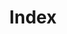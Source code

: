 ---
title: Index
hero-image: "/uploads/DSC0714_postproduction.jpg"
hero-headline: HGR Immobilienmanagement. Wir verwalten ihr Grundstück.
hero-subheadline: Langjährige Erfahrung onsetetur sadipscing elitr, sed diam nonumy
  eirmod tempor invidunt.
mission-headline: Unsere Mission
mission-text: Lorem ipsum dolor sit amet, consetetur sadipscing elitr, sed diam nonumy
  eirmod tempor invidunt ut labore et dolore magna aliquyam erat, sed diam voluptua.
  At vero eos et accusam et justo duo dolores et ea rebum. Stet clita kasd gubergren,
  no sea takimata sanctus est Lorem ipsum dolor sit amet. Lorem ipsum dolor sit amet,
  consetetur sadipscing elitr, sed diam nonumy eirmod tempor invidunt ut labore et
  dolore magna aliquyam erat.
hardfacts-image: "/uploads/DSC0835-min.jpg"
hardfacts-headline: HGR in Zahlen
hardfacts:
  liegschaften: 123
  verwaltungseinheiten: 33
  vermoegen: 1.000.000 €
team-headline: Das Team
team-text: Lorem ipsum dolor sit amet, consetetur sadipscing elitr, sed diam nonumy
  eirmod tempor invidunt ut labore et dolore magna aliquyam erat.
team-image: "/uploads/DSC0424_postproduction.jpg"
karriere-text: Lorem ipsum dolor sit amet, consetetur sadipscing elitr, sed diam nonumy
  eirmod tempor invidunt ut labore et dolore magna aliquyam erat.
layout: home
---